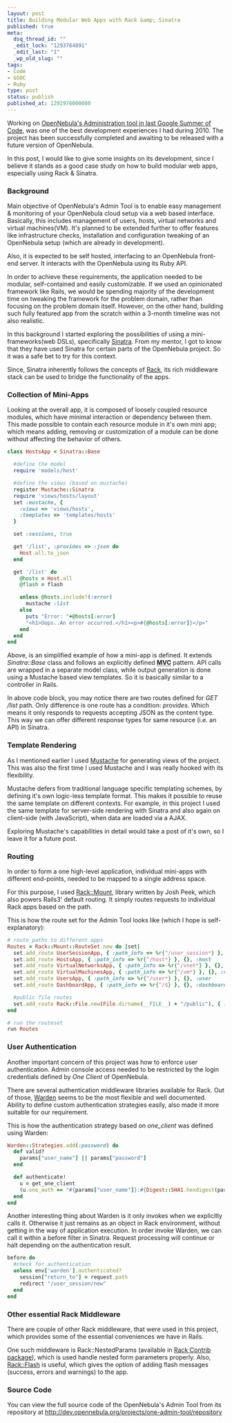```yaml
---
layout: post
title: Building Modular Web Apps with Rack &amp; Sinatra
published: true
meta:
  dsq_thread_id: ""
  _edit_lock: "1293764891"
  _edit_last: "1"
  _wp_old_slug: ""
tags:
- Code
- GSOC
- Ruby
type: post
status: publish
published_at: 1292976000000
---
```

Working on <a href="http://www.web2media.net/laktek/2010/05/01/im-with-opennebula-this-summer/">OpenNebula's Administration tool in last Google Summer of Code</a>, was one of the best development experiences I had during 2010. The project has been successfully completed and awaiting to be released with a future version of OpenNebula.

In this post, I would like to give some insights on its development, since I believe it stands as a good case study on how to build modular web apps, especially using Rack & Sinatra.

<h3>Background</h3>

Main objective of OpenNebula's Admin Tool is to enable easy management & monitoring of your OpenNebula cloud setup via a web based interface.
Basically, this includes management of users, hosts, virtual networks and virtual machines(VM). It's planned to be extended further to offer features like infrastructure checks, installation and configuration tweaking of an OpenNebula setup (which are already in development).

Also, it is expected to be self hosted, interfacing to an OpenNebula front-end server. It interacts with the OpenNebula using its Ruby API.

In order to achieve these requirements, the application needed to be modular, self-contained and easily customizable. If we used an opinionated framework like Rails, we would be spending majority of the development time on tweaking the framework for the problem domain, rather than focusing on the problem domain itself. However, on the other hand, building such fully featured app from the scratch within a 3-month timeline was not also realistic.

In this background I started exploring the possibilities of using a mini-frameworks(web DSLs), specifically <a href="http://sinatrarb.com">Sinatra</a>. From my mentor, I got to know that they have used Sinatra for certain parts of the OpenNebula project. So it was a safe bet to try for this context.

Since, Sinatra inherently follows the concepts of <a href="http://rack.rubyforge.org/">Rack</a>, its rich middleware stack can be used to bridge the functionality of the apps.

<h3>Collection of Mini-Apps</h3>

Looking at the overall app, it is composed of loosely coupled resource modules, which have minimal interaction or dependency between them. This made possible to contain each resource module in it's own mini app; which means adding, removing or customization of a module can be done without affecting the behavior of others.

```ruby
class HostsApp < Sinatra::Base

  #define the model
  require 'models/host'

  #define the views (based on mustache)
  register Mustache::Sinatra
  require 'views/hosts/layout'
  set :mustache, {
    :views => 'views/hosts',
    :templates => 'templates/hosts'
  }

  set :sessions, true

  get '/list', :provides => :json do
    Host.all.to_json
  end

  get '/list' do
    @hosts = Host.all
    @flash = flash

    unless @hosts.include?(:error)
      mustache :list
    else
      puts "Error: "+@hosts[:error]
      "<h1>Oops..An error occurred.</h1><p>#{@hosts[:error]}</p>"
    end
  end
end
```

Above, is an simplified example of how a mini-app is defined. It extends <em>Sinatra::Base</em> class and follows an explicitly defined <strong><abbr title="Model, View, Controller">MVC</abbr></strong> pattern. API calls are wrapped in a separate model class, while output generation is done using a <link>Mustache</link> based view templates. So it is basically similar to a controller in Rails.

In above code block, you may notice there are two routes defined for <em>GET /list</em> path. Only difference is one route has a condition: <em>provides</em>. Which means it only responds to requests accepting JSON as the content type. This way we can offer different response types for same resource (i.e. an API) in Sinatra.

<h3>Template Rendering</h3>

As I mentioned earlier I used <a href="http://mustache.github.com/">Mustache</a> for generating views of the project. This was also the first time I used Mustache and I was really hooked with its flexibility.

Mustache defers from traditional language specific templating schemes, by defining it's own logic-less template format. This makes it possible to reuse the same template on different contexts. For example, in this project I used the same template for server-side rendering with Sinatra and also again on client-side (with JavaScript), when data are loaded via a AJAX.

Exploring Mustache's capabilities in detail would take a post of it's own, so I leave it for a future post.

<h3>Routing</h3>

In order to form a one high-level application, individual mini-apps with different end-points, needed to be mapped to a single address space.

For this purpose, I used <a href="https://github.com/josh/rack-mount">Rack::Mount</a>, library written by Josh Peek, which also powers Rails3' default routing. It simply routes requests to individual Rack apps based on the path.

This is how the route set for the Admin Tool looks like (which I hope is self-explanatory):

```ruby
# route paths to different apps
Routes = Rack::Mount::RouteSet.new do |set|
  set.add_route UserSessionApp, { :path_info => %r{^/user_session*} }, {}, :user_session
  set.add_route HostsApp, { :path_info => %r{^/host*} }, {}, :host
  set.add_route VirtualNetworksApp, { :path_info => %r{^/vnet*} }, {}, :vnet
  set.add_route VirtualMachinesApp, { :path_info => %r{^/vm*} }, {}, :vm
  set.add_route UsersApp, { :path_info => %r{^/user*} }, {}, :user
  set.add_route DashboardApp, { :path_info => %r{^/$} }, {}, :dashboard

  #public file routes
  set.add_route Rack::File.new(File.dirname(__FILE__) + "/public"), { :path_info => %r{^/public*} }, {}, :public
end

# run the routeset
run Routes
```

<h3>User Authentication</h3>

Another important concern of this project was how to enforce user authentication. Admin console access needed to be restricted by the login credentials defined by <em>One Client</em> of OpenNebula.

There are several authentication middleware libraries available for Rack. Out of those, <a href="https://github.com/hassox/warden/wiki">Warden</a> seems to be the most flexible and well documented. Ability to define custom authentication strategies easily, also made it more suitable for our requirement.

This is how the authentication strategy based on <em>one_client</em> was defined using Warden:

```ruby
Warden::Strategies.add(:password) do
  def valid?
    params["user_name"] || params["password"]
  end

  def authenticate!
    u = get_one_client
    (u.one_auth == "#{params["user_name"]}:#{Digest::SHA1.hexdigest(params["password"])}") ? success!(u) : fail!("Could not log in")
  end
end
```

Another interesting thing about Warden is it only invokes when we explicitly calls it. Otherwise it just remains as an object in Rack environment, without getting in the way of application execution. In order invoke Warden, we can call it within a before filter in Sinatra. Request processing will continue or halt depending on the authentication result.

```ruby
before do
  #check for authentication
  unless env['warden'].authenticated?
    session["return_to"] = request.path
    redirect "/user_session/new"
  end
end
```

<h3>Other essential Rack Middleware</h3>

There are couple of other Rack middleware, that were used in this project, which provides some of the essential conveniences we have in Rails.

One such middleware is Rack::NestedParams (available in <a href="https://github.com/rack/rack-contrib">Rack Contrib package</a>), which is used handle nested form parameters properly. Also, <a href="http://nakajima.github.com/rack-flash/">Rack::Flash</a> is useful, which gives the option of adding flash messages (success, errors and warnings) to the app.

<h3>Source Code</h3>

You can view the full source code of the OpenNebula's Admin Tool from its repository at <a href="http://dev.opennebula.org/projects/one-admin-tool/repository">http://dev.opennebula.org/projects/one-admin-tool/repository</a>
